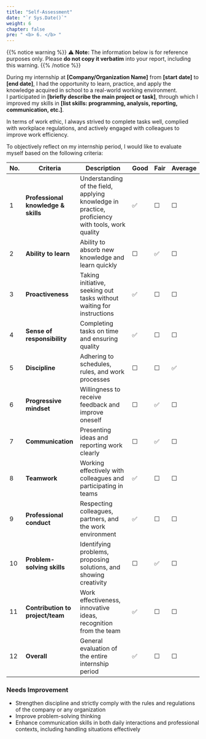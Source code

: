 ```yaml
---
title: "Self-Assessment"
date: "`r Sys.Date()`"
weight: 6
chapter: false
pre: " <b> 6. </b> "
---
```


{{% notice warning %}}
⚠️ **Note:** The information below is for reference purposes only. Please **do not copy it verbatim** into your report, including this warning.
{{% /notice %}}

During my internship at **[Company/Organization Name]** from **[start date]** to **[end date]**, I had the opportunity to learn, practice, and apply the knowledge acquired in school to a real-world working environment.  
I participated in **[briefly describe the main project or task]**, through which I improved my skills in **[list skills: programming, analysis, reporting, communication, etc.]**.  

In terms of work ethic, I always strived to complete tasks well, complied with workplace regulations, and actively engaged with colleagues to improve work efficiency.

To objectively reflect on my internship period, I would like to evaluate myself based on the following criteria:

| No. | Criteria                            | Description                                                                                      | Good | Fair | Average |
| --- | ----------------------------------- | ------------------------------------------------------------------------------------------------ | ---- | ---- | ------- |
| 1   | **Professional knowledge & skills** | Understanding of the field, applying knowledge in practice, proficiency with tools, work quality | ✅    | ☐    | ☐       |
| 2   | **Ability to learn**                | Ability to absorb new knowledge and learn quickly                                                | ☐    | ✅    | ☐       |
| 3   | **Proactiveness**                   | Taking initiative, seeking out tasks without waiting for instructions                            | ✅    | ☐    | ☐       |
| 4   | **Sense of responsibility**         | Completing tasks on time and ensuring quality                                                    | ✅    | ☐    | ☐       |
| 5   | **Discipline**                      | Adhering to schedules, rules, and work processes                                                 | ☐    | ☐    | ✅       |
| 6   | **Progressive mindset**             | Willingness to receive feedback and improve oneself                                              | ☐    | ✅    | ☐       |
| 7   | **Communication**                   | Presenting ideas and reporting work clearly                                                      | ☐    | ✅    | ☐       |
| 8   | **Teamwork**                        | Working effectively with colleagues and participating in teams                                   | ✅    | ☐    | ☐       |
| 9   | **Professional conduct**            | Respecting colleagues, partners, and the work environment                                        | ✅    | ☐    | ☐       |
| 10  | **Problem-solving skills**          | Identifying problems, proposing solutions, and showing creativity                                | ☐    | ✅    | ☐       |
| 11  | **Contribution to project/team**    | Work effectiveness, innovative ideas, recognition from the team                                  | ✅    | ☐    | ☐       |
| 12  | **Overall**                         | General evaluation of the entire internship period                                               | ✅    | ☐    | ☐       |

### Needs Improvement

* Strengthen discipline and strictly comply with the rules and regulations of the company or any organization  
* Improve problem-solving thinking  
* Enhance communication skills in both daily interactions and professional contexts, including handling situations effectively
